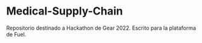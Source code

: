 # Medical-Supply-Chain
Repositorio destinado a Hackathon de Gear 2022. Escrito para la plataforma de Fuel.
